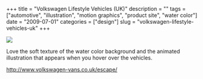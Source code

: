 +++
title = "Volkswagen Lifestyle Vehicles (UK)"
description = ""
tags = ["automotive", "illustration", "motion graphics", "product site", "water color"]
date = "2009-07-01"
categories = ["design"]
slug = "volkswagen-lifestyle-vehicles-uk"
+++


 

  <div id="screens-thumbs" class="clearfix">
    <div class="txt-center" id="design-submission"><a href="http://www.volkswagen-vans.co.uk/escape/"><img id='bluga-thumbnail-1786' class='bluga-thumbnail large' src='/media/bluga/
wt4a4bc69c90b69_0.jpg'/></a></div>  
  </div>   
<p>Love the soft texture of the water color background and the animated illustration that appears when you hover over the vehicles.</p>
<p><a href="http://www.volkswagen-vans.co.uk/escape/">http://www.volkswagen-vans.co.uk/escape/</a></p>




